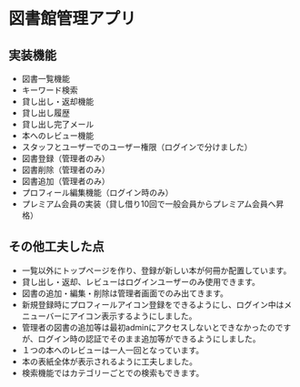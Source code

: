# 図書館管理アプリ
## 実装機能
- 図書一覧機能
- キーワード検索
- 貸し出し・返却機能
- 貸し出し履歴
- 貸し出し完了メール
- 本へのレビュー機能
- スタッフとユーザーでのユーザー権限（ログインで分けました）
- 図書登録（管理者のみ）
- 図書削除（管理者のみ）
- 図書追加（管理者のみ）
- プロフィール編集機能（ログイン時のみ）
- プレミアム会員の実装（貸し借り10回で一般会員からプレミアム会員へ昇格）

## その他工夫した点
- 一覧以外にトップページを作り、登録が新しい本が何冊か配置しています。
- 貸し出し・返却、レビューはログインユーザーのみ使用できます。
- 図書の追加・編集・削除は管理者画面でのみ出てきます。
- 新規登録時にプロフィールアイコン登録をできるようにし、ログイン中はメニューバーにアイコン表示するようにしました。
- 管理者の図書の追加等は最初adminにアクセスしないとできなかったのですが、ログイン時の認証でそのまま追加等ができるようにしました。
- １つの本へのレビューは一人一回となっています。
- 本の表紙全体が表示されるように工夫しました。
- 検索機能ではカテゴリーごとでの検索もできます。
